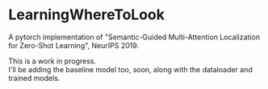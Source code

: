 # LearningWhereToLook
A pytorch implementation of "Semantic-Guided Multi-Attention Localization for Zero-Shot Learning", NeurIPS 2019.

This is a work in progress.
<br>I'll be adding the baseline model too, soon, along with the dataloader and trained models.
